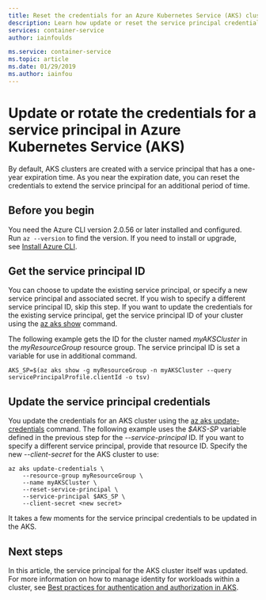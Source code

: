 ```yaml
---
title: Reset the credentials for an Azure Kubernetes Service (AKS) cluster
description: Learn how update or reset the service principal credentials for a cluster in Azure Kubernetes Service (AKS)
services: container-service
author: iainfoulds

ms.service: container-service
ms.topic: article
ms.date: 01/29/2019
ms.author: iainfou
---
```


# Update or rotate the credentials for a service principal in Azure Kubernetes Service (AKS)

By default, AKS clusters are created with a service principal that has a one-year expiration time. As you near the expiration date, you can reset the credentials to extend the service principal for an additional period of time.

## Before you begin

You need the Azure CLI version 2.0.56 or later installed and configured. Run `az --version` to find the version. If you need to install or upgrade, see [Install Azure CLI][install-azure-cli].

## Get the service principal ID

You can choose to update the existing service principal, or specify a new service principal and associated secret. If you wish to specify a different service principal ID, skip this step. If you want to update the credentials for the existing service principal, get the service principal ID of your cluster using the [az aks show][az-aks-show] command.

The following example gets the ID for the cluster named *myAKSCluster* in the *myResourceGroup* resource group. The service principal ID is set a variable for use in additional command.

```azurecli-interactive
AKS_SP=$(az aks show -g myResourceGroup -n myAKSCluster --query servicePrincipalProfile.clientId -o tsv)
```

## Update the service principal credentials

You update the credentials for an AKS cluster using the [az aks update-credentials][az-aks-update-credentials] command. The following example uses the *$AKS-SP* variable defined in the previous step for the *--service-principal* ID. If you want to specify a different service principal, provide that resource ID. Specify the new *--client-secret* for the AKS cluster to use:

```azurecli-interactive
az aks update-credentials \
    --resource-group myResourceGroup \
    --name myAKSCluster \
    --reset-service-principal \
    --service-principal $AKS_SP \
    --client-secret <new secret>
```

It takes a few moments for the service principal credentials to be updated in the AKS.

## Next steps

In this article, the service principal for the AKS cluster itself was updated. For more information on how to manage identity for workloads within a cluster, see [Best practices for authentication and authorization in AKS][best-practices-identity].

<!-- LINKS - internal -->
[install-azure-cli]: /cli/azure/install-azure-cli
[az-aks-show]: /cli/azure/aks#az-aks-show
[az-aks-update-credentials]: /cli/azure/aks#az-aks-update-credentials
[best-practices-identity]: operator-best-practices-identity.md
